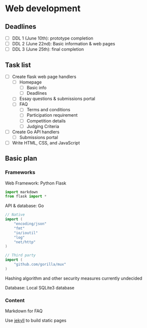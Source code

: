 # Web development

## Deadlines

- [ ]  DDL 1 (June 10th): prototype completion
- [ ]  DDL 2 (June 22nd): Basic information & web pages
- [ ]  DDL 3 (June 25th): final completion

## Task list

- [ ]  Create flask web page handlers
    - [ ]  Homepage
        - [ ]  Basic info
        - [ ]  Deadlines
    - [ ]  Essay questions & submissions portal
    - [ ]  FAQ
        - [ ]  Terms and conditions
        - [ ]  Participation requirement
        - [ ]  Competition details
        - [ ]  Judging Criteria
- [ ]  Create Go API handlers
    - [ ]  Submissions portal
- [ ]  Write HTML, CSS, and JavaScript

## Basic plan

### Frameworks

Web Framework: Python Flask
```python
import markdown
from flask import *
```

API & database: Go

```go
// Native
import (
	"encoding/json"
	"fmt"
	"io/ioutil"
	"log"
	"net/http"
)

// Third party
import (
	"github.com/gorilla/mux"
)
```
Hashing algorithm and other security measures currently undecided

Database: Local SQLite3 database

### Content

Markdown for FAQ

Use [jekyll](https://github.com/jekyll/jekyll) to build static pages
